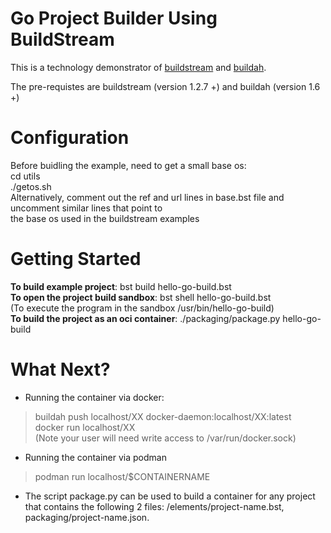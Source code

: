 # Go Project Builder Using BuildStream

This is a technology demonstrator of [buildstream](https://docs.buildstream.build/) and [buildah](https://buildah.io/).  

The pre-requistes are  buildstream (version 1.2.7 +) and buildah (version 1.6 +)  

# Configuration
Before buidling the example, need to get a small base os:  
cd utils  
./getos.sh  
Alternatively, comment out the ref and url lines in base.bst file and uncomment similar lines that point to  
the base os used in the buildstream examples   
# Getting Started
**To build example project**: bst build hello-go-build.bst  
**To open the project build sandbox**: bst shell hello-go-build.bst  
(To execute the program in the sandbox /usr/bin/hello-go-build)  
**To build the project as an oci container**:  ./packaging/package.py hello-go-build  

# What Next?
 
 -  Running the container via docker:
> buildah push localhost/XX docker-daemon:localhost/XX:latest  
docker run localhost/XX  
(Note your user will need write access to /var/run/docker.sock)

- Running the container via podman
>podman run localhost/$CONTAINERNAME  
 - The script package.py can be used to build a container for any project that contains the following 2 files: /elements/project-name.bst, packaging/project-name.json.

